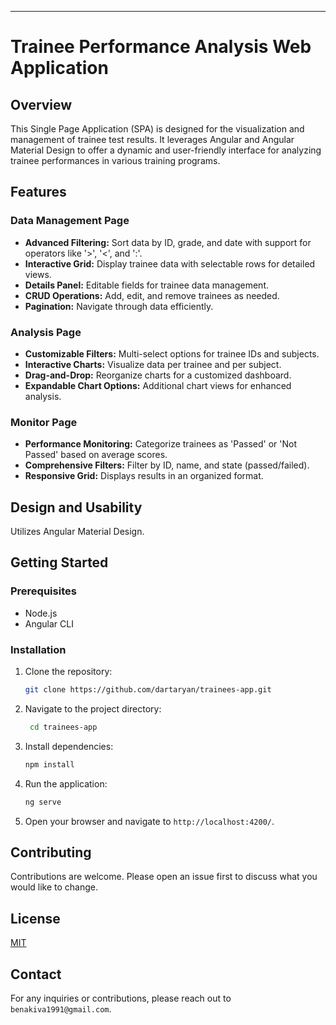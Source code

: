 
---

# Trainee Performance Analysis Web Application

## Overview
This Single Page Application (SPA) is designed for the visualization and management of trainee test results. It leverages Angular and Angular Material Design to offer a dynamic and user-friendly interface for analyzing trainee performances in various training programs.

## Features

### Data Management Page
- **Advanced Filtering:** Sort data by ID, grade, and date with support for operators like '>', '<', and ':'.
- **Interactive Grid:** Display trainee data with selectable rows for detailed views.
- **Details Panel:** Editable fields for trainee data management.
- **CRUD Operations:** Add, edit, and remove trainees as needed.
- **Pagination:** Navigate through data efficiently.

### Analysis Page
- **Customizable Filters:** Multi-select options for trainee IDs and subjects.
- **Interactive Charts:** Visualize data per trainee and per subject.
- **Drag-and-Drop:** Reorganize charts for a customized dashboard.
- **Expandable Chart Options:** Additional chart views for enhanced analysis.

### Monitor Page
- **Performance Monitoring:** Categorize trainees as 'Passed' or 'Not Passed' based on average scores.
- **Comprehensive Filters:** Filter by ID, name, and state (passed/failed).
- **Responsive Grid:** Displays results in an organized format.

## Design and Usability
Utilizes Angular Material Design.

## Getting Started

### Prerequisites
- Node.js
- Angular CLI

### Installation
1. Clone the repository:
   ```bash
   git clone https://github.com/dartaryan/trainees-app.git
   ```
2. Navigate to the project directory:
   ```bash
    cd trainees-app
   ```
3. Install dependencies:
   ```bash
   npm install
   ```
4. Run the application:
   ```bash
   ng serve
   ```
5. Open your browser and navigate to `http://localhost:4200/`.

## Contributing
Contributions are welcome. Please open an issue first to discuss what you would like to change.

## License
[MIT](https://choosealicense.com/licenses/mit/)

## Contact
For any inquiries or contributions, please reach out to `benakiva1991@gmail.com`.
